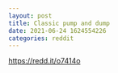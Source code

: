```yaml
--- 
layout: post 
title: Classic pump and dump 
date: 2021-06-24 1624554226 
categories: reddit 
--- 
```

https://redd.it/o7414o